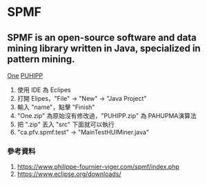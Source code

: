 # SPMF 
## SPMF is an open-source software and data mining library written in Java, specialized in pattern mining.
[One](https://higa.teracloud.jp/share/11e142176c997799)
[PUHIPP](https://higa.teracloud.jp/share/11e18490ac1eb763)
1. 使用 IDE 為 Eclipes 
2. 打開 Elipes，"File" -> "New" -> "Java Project"
3. 輸入 "name"，點擊 "Finish"
4. "One.zip" 為原始沒有修改過，"PUHIPP.zip" 為 PAHUPMA演算法
5. 把 ".zip" 丟入 "src" 下面就可以執行
6. "ca.pfv.spmf.test" -> "MainTestHUIMiner.java"


### 參考資料
1. https://www.philippe-fournier-viger.com/spmf/index.php
2. https://www.eclipse.org/downloads/

